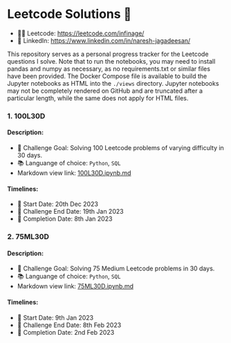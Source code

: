# Leetcode Solutions 🚀
- 🧑‍💻 Leetcode: https://leetcode.com/infinage/
- 👥 LinkedIn: https://www.linkedin.com/in/naresh-jagadeesan/

This repository serves as a personal progress tracker for the Leetcode questions I solve. Note that to run the notebooks, you may need to install pandas and numpy as necessary, as no requirements.txt or similar files have been provided. The Docker Compose file is available to build the Jupyter notebooks as HTML into the `./views` directory. Jupyter notebooks may not be completely rendered on GitHub and are truncated after a particular length, while the same does not apply for HTML files.

### 1. 100L30D

#### Description:
- 🎯 Challenge Goal: Solving 100 Leetcode problems of varying difficulty in 30 days.
- 📚 Languange of choice: `Python`, `SQL`
- Markdown view link: [100L30D.ipynb.md](https://github.com/Infinage/leetcode/blob/main/views/100L30D.ipynb.md)

#### Timelines:
- 📅 Start Date: 20th Dec 2023
- 🏁 Challenge End Date: 19th Jan 2023
- 🥳 Completion Date: 8th Jan 2023

### 2. 75ML30D

#### Description:
- 🎯 Challenge Goal: Solving 75 Medium Leetcode problems in 30 days.
- 📚 Languange of choice: `Python`, `SQL`
- Markdown view link: [75ML30D.ipynb.md](https://github.com/Infinage/leetcode/blob/main/views/75ML30D.ipynb.md)

#### Timelines:
- 📅 Start Date: 9th Jan 2023
- 🏁 Challenge End Date: 8th Feb 2023
- 🥳 Completion Date: 2nd Feb 2023